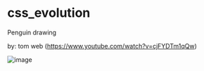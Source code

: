 # css_evolution

Penguin drawing

by: tom web (https://www.youtube.com/watch?v=cjFYDTm1qQw)

![image](https://github.com/arthurdesouzamatos/css_evolution/assets/103154624/1209b96f-cd50-4a5a-bf4a-aff9b913a887)

